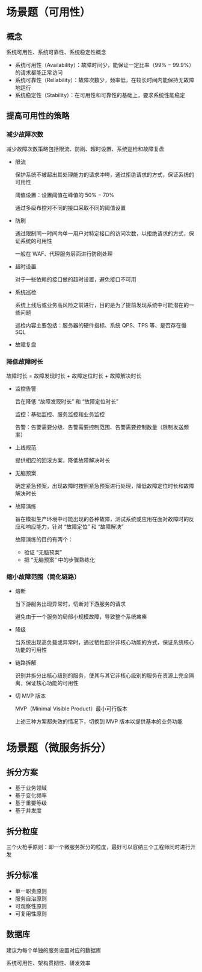 # 场景题（可用性）

## 概念

系统可用性、系统可靠性、系统稳定性概念

- 系统可用性（Availability）：故障时间少，能保证一定比率（$99\% - 99.9\%$）的请求都能正常访问
- 系统可靠性（Reliability）：故障次数少，频率低，在较长时间内能保持无故障地运行
- 系统稳定性（Stability）：在可用性和可靠性的基础上，要求系统性能稳定

## 提高可用性的策略

### 减少故障次数

减少故障次数策略包括限流、防刷、超时设置、系统巡检和故障复盘

- 限流

  保护系统不被超出其处理能力的请求冲垮，通过拒绝请求的方式，保证系统的可用性

  阈值设置：设置阈值在峰值的 $50\% - 70\%$

  通过多级布控对不同的接口采取不同的阈值设置

- 防刷

  通过限制同一时间内单一用户对特定接口的访问次数，以拒绝请求的方式，保证系统的可用性

  一般在 WAF、代理服务层面进行防刷处理

- 超时设置

  对于一些依赖的接口做的超时设置，避免接口不可用

- 系统巡检

  系统上线后或业务高风险之前进行，目的是为了提前发现系统中可能潜在的一些问题

  巡检内容主要包括：服务器的硬件指标、系统 QPS、TPS 等、是否存在慢 SQL

- 故障复盘

### 降低故障时长

故障时长 = 故障发现时长 + 故障定位时长 + 故障解决时长

- 监控告警

  旨在降低 “故障发现时长” 和 “故障定位时长”

  监控：基础监控、服务监控和业务监控

  告警：告警需要分级、告警需要控制范围、告警需要控制数量（限制发送频率）

- 上线规范

  提供相应的回滚方案，降低故障解决时长

- 无脑预案

  确定紧急预案，出现故障时按照紧急预案进行处理，降低故障定位时长和故障解决时长

- 故障演练

  旨在模拟生产环境中可能出现的各种故障，测试系统或应用在面对故障时的反应和响应能力，针对 “故障定位” 和 “故障解决”

  故障演练的目的有两个：

  - 验证 “无脑预案”
  - 把 “无脑预案” 中的步骤熟练化

### 缩小故障范围（简化链路）

- 熔断

  当下游服务出现异常时，切断对下游服务的请求

  避免由于一个服务的局部小规模故障，导致整个系统瘫痪

- 降级

  当系统出现高负载或异常时，通过牺牲部分非核心功能的方式，保证系统核心功能的可用性

- 链路拆解

  识别并拆分出核心级别的服务，使其与其它非核心级别的服务在资源上完全隔离，保证核心功能的可用性

- 切 MVP 版本

  MVP（Minimal Visible Product）最小可行版本

  上述三种方案都失效的情况下，切换到 MVP 版本以提供基本的业务功能

# 场景题（微服务拆分）

## 拆分方案

- 基于业务领域
- 基于变化频率
- 基于重要等级
- 基于并发度

## 拆分粒度

三个火枪手原则：即一个微服务拆分的粒度，最好可以容纳三个工程师同时进行开发

## 拆分标准

- 单一职责原则
- 服务自治原则
- 可观察性原则
- 可复用性原则

## 数据库

建议为每个单独的服务设置对应的数据库

系统可用性、架构贯彻性、研发效率